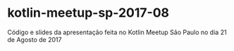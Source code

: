 # kotlin-meetup-sp-2017-08
Código e slides da apresentação feita no Kotlin Meetup São Paulo no dia 21 de Agosto de 2017

